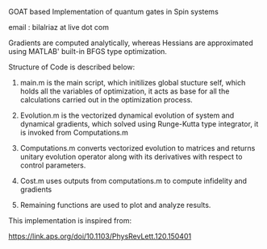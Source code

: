GOAT based Implementation of quantum gates in Spin systems

email : bilalriaz at live dot com

Gradients are computed analytically, whereas Hessians are approximated using MATLAB' built-in BFGS type optimization.

Structure of Code is described below:

1. main.m is the main script, which initilizes global stucture self, which holds all the variables of optimization, it acts as base for all the calculations carried out in the optimization process.

2. Evolution.m is the vectorized dynamical evolution of system and dynamical gradients, which solved using Runge-Kutta type integrator, it is invoked from Computations.m

3. Computations.m converts vectorized evolution to matrices and returns unitary evolution operator along with its derivatives with respect to control parameters.

4. Cost.m uses outputs from computations.m to compute infidelity and gradients

5. Remaining functions are used to plot and analyze results.


This implementation is inspired from:

https://link.aps.org/doi/10.1103/PhysRevLett.120.150401
